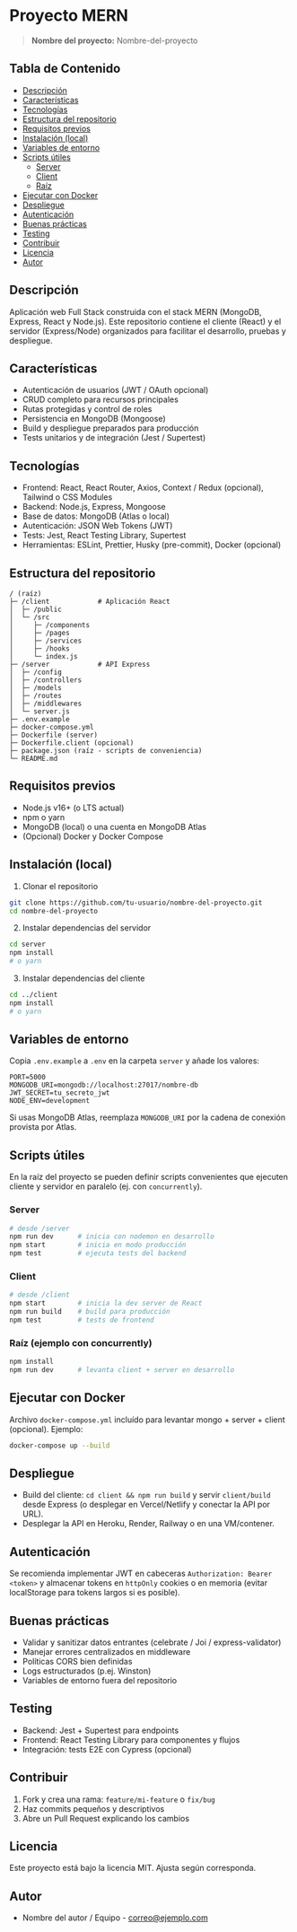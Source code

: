 # Proyecto MERN

> **Nombre del proyecto:** Nombre-del-proyecto

## Tabla de Contenido

- [Descripción](#descripción)  
- [Características](#características)  
- [Tecnologías](#tecnologías)  
- [Estructura del repositorio](#estructura-del-repositorio)  
- [Requisitos previos](#requisitos-previos)  
- [Instalación (local)](#instalación-local)  
- [Variables de entorno](#variables-de-entorno)  
- [Scripts útiles](#scripts-útiles)  
  - [Server](#server)  
  - [Client](#client)  
  - [Raíz](#raíz-ejemplo-con-concurrently)  
- [Ejecutar con Docker](#ejecutar-con-docker)  
- [Despliegue](#despliegue)  
- [Autenticación](#autenticación)  
- [Buenas prácticas](#buenas-prácticas)  
- [Testing](#testing)  
- [Contribuir](#contribuir)  
- [Licencia](#licencia)  
- [Autor](#autor)  

## Descripción

Aplicación web Full Stack construida con el stack MERN (MongoDB, Express, React y Node.js). Este repositorio contiene el cliente (React) y el servidor (Express/Node) organizados para facilitar el desarrollo, pruebas y despliegue.

## Características

- Autenticación de usuarios (JWT / OAuth opcional)
- CRUD completo para recursos principales
- Rutas protegidas y control de roles
- Persistencia en MongoDB (Mongoose)
- Build y despliegue preparados para producción
- Tests unitarios y de integración (Jest / Supertest)

## Tecnologías

- Frontend: React, React Router, Axios, Context / Redux (opcional), Tailwind o CSS Modules
- Backend: Node.js, Express, Mongoose
- Base de datos: MongoDB (Atlas o local)
- Autenticación: JSON Web Tokens (JWT)
- Tests: Jest, React Testing Library, Supertest
- Herramientas: ESLint, Prettier, Husky (pre-commit), Docker (opcional)

## Estructura del repositorio

```
/ (raíz)
├─ /client            # Aplicación React
│  ├─ /public
│  └─ /src
│     ├─ /components
│     ├─ /pages
│     ├─ /services
│     ├─ /hooks
│     └─ index.js
├─ /server            # API Express
│  ├─ /config
│  ├─ /controllers
│  ├─ /models
│  ├─ /routes
│  ├─ /middlewares
│  └─ server.js
├─ .env.example
├─ docker-compose.yml
├─ Dockerfile (server)
├─ Dockerfile.client (opcional)
├─ package.json (raíz - scripts de conveniencia)
└─ README.md
```

## Requisitos previos

- Node.js v16+ (o LTS actual)
- npm o yarn
- MongoDB (local) o una cuenta en MongoDB Atlas
- (Opcional) Docker y Docker Compose

## Instalación (local)

1. Clonar el repositorio

```bash
git clone https://github.com/tu-usuario/nombre-del-proyecto.git
cd nombre-del-proyecto
```

2. Instalar dependencias del servidor

```bash
cd server
npm install
# o yarn
```

3. Instalar dependencias del cliente

```bash
cd ../client
npm install
# o yarn
```

## Variables de entorno

Copia `.env.example` a `.env` en la carpeta `server` y añade los valores:

```
PORT=5000
MONGODB_URI=mongodb://localhost:27017/nombre-db
JWT_SECRET=tu_secreto_jwt
NODE_ENV=development
```

Si usas MongoDB Atlas, reemplaza `MONGODB_URI` por la cadena de conexión provista por Atlas.

## Scripts útiles

En la raíz del proyecto se pueden definir scripts convenientes que ejecuten cliente y servidor en paralelo (ej. con `concurrently`).

### Server
```bash
# desde /server
npm run dev      # inicia con nodemon en desarrollo
npm start        # inicia en modo producción
npm test         # ejecuta tests del backend
```

### Client
```bash
# desde /client
npm start        # inicia la dev server de React
npm run build    # build para producción
npm test         # tests de frontend
```

### Raíz (ejemplo con concurrently)
```bash
npm install
npm run dev      # levanta client + server en desarrollo
```

## Ejecutar con Docker

Archivo `docker-compose.yml` incluído para levantar mongo + server + client (opcional). Ejemplo:

```bash
docker-compose up --build
```

## Despliegue

- Build del cliente: `cd client && npm run build` y servir `client/build` desde Express (o desplegar en Vercel/Netlify y conectar la API por URL).
- Desplegar la API en Heroku, Render, Railway o en una VM/contener.

## Autenticación

Se recomienda implementar JWT en cabeceras `Authorization: Bearer <token>` y almacenar tokens en `httpOnly` cookies o en memoria (evitar localStorage para tokens largos si es posible).

## Buenas prácticas

- Validar y sanitizar datos entrantes (celebrate / Joi / express-validator)
- Manejar errores centralizados en middleware
- Políticas CORS bien definidas
- Logs estructurados (p.ej. Winston)
- Variables de entorno fuera del repositorio

## Testing

- Backend: Jest + Supertest para endpoints
- Frontend: React Testing Library para componentes y flujos
- Integración: tests E2E con Cypress (opcional)

## Contribuir

1. Fork y crea una rama: `feature/mi-feature` o `fix/bug`
2. Haz commits pequeños y descriptivos
3. Abre un Pull Request explicando los cambios

## Licencia

Este proyecto está bajo la licencia MIT. Ajusta según corresponda.

## Autor

- Nombre del autor / Equipo - correo@ejemplo.com
